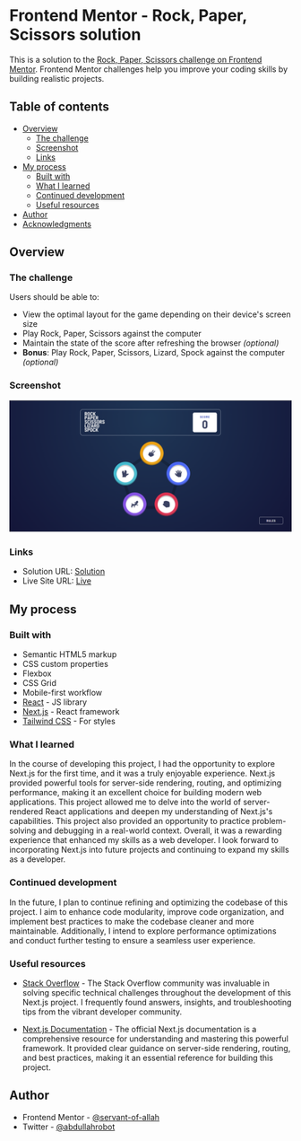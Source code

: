 # Frontend Mentor - Rock, Paper, Scissors solution

This is a solution to the [Rock, Paper, Scissors challenge on Frontend Mentor](https://www.frontendmentor.io/challenges/rock-paper-scissors-game-pTgwgvgH). Frontend Mentor challenges help you improve your coding skills by building realistic projects.

## Table of contents

- [Overview](#overview)
  - [The challenge](#the-challenge)
  - [Screenshot](#screenshot)
  - [Links](#links)
- [My process](#my-process)
  - [Built with](#built-with)
  - [What I learned](#what-i-learned)
  - [Continued development](#continued-development)
  - [Useful resources](#useful-resources)
- [Author](#author)
- [Acknowledgments](#acknowledgments)

## Overview

### The challenge

Users should be able to:

- View the optimal layout for the game depending on their device's screen size
- Play Rock, Paper, Scissors against the computer
- Maintain the state of the score after refreshing the browser _(optional)_
- **Bonus**: Play Rock, Paper, Scissors, Lizard, Spock against the computer _(optional)_

### Screenshot

![](./public/screenshot.jpg.png)

### Links

- Solution URL: [Solution](https://your-solution-url.com)
- Live Site URL: [Live](https://your-live-site-url.com)

## My process

### Built with

- Semantic HTML5 markup
- CSS custom properties
- Flexbox
- CSS Grid
- Mobile-first workflow
- [React](https://reactjs.org/) - JS library
- [Next.js](https://nextjs.org/) - React framework
- [Tailwind CSS](https://tailwindcss.com/) - For styles

### What I learned

In the course of developing this project, I had the opportunity to explore Next.js for the first time, and it was a truly enjoyable experience. Next.js provided powerful tools for server-side rendering, routing, and optimizing performance, making it an excellent choice for building modern web applications. This project allowed me to delve into the world of server-rendered React applications and deepen my understanding of Next.js's capabilities.
This project also provided an opportunity to practice problem-solving and debugging in a real-world context. Overall, it was a rewarding experience that enhanced my skills as a web developer. I look forward to incorporating Next.js into future projects and continuing to expand my skills as a developer.

### Continued development

In the future, I plan to continue refining and optimizing the codebase of this project. I aim to enhance code modularity, improve code organization, and implement best practices to make the codebase cleaner and more maintainable. Additionally, I intend to explore performance optimizations and conduct further testing to ensure a seamless user experience.

### Useful resources

- [Stack Overflow](https://stackoverflow.com) - The Stack Overflow community was invaluable in solving specific technical challenges throughout the development of this Next.js project. I frequently found answers, insights, and troubleshooting tips from the vibrant developer community.

- [Next.js Documentation](https://nextjs.org/docs) - The official Next.js documentation is a comprehensive resource for understanding and mastering this powerful framework. It provided clear guidance on server-side rendering, routing, and best practices, making it an essential reference for building this project.

## Author

- Frontend Mentor - [@servant-of-allah](https://www.frontendmentor.io/profile/servant-of-allah)
- Twitter - [@abdullahrobot](https://www.twitter.com/robotro261)
